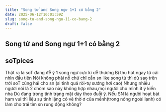 ```yaml
---
title: "Song tử and Song ngư 1+1 có bằng 2"
date: 2025-06-12T16:01:59Z
slug: song-tu-and-song-ngu-11-co-bang-2
draft: false
---
```


## Song tử and Song ngư 1+1 có bằng 2

## soTpices

Thật ra là soT đang đễ ý 1 song ngư cực kì dễ thương
Bị thu hút ngay từ cái nhìn đầu tiên
Nói không phãi nỗ chứ chĩ cần sn like song tử thì dù sao trên trời soT cũng hái cho sn (si tình quá ròi-tự sướng hơi cao)
Nhưng nhiều người nói là 2 chòm sao này không hợp nhau,mọi người cho mình ít ý kiến nha
Dù đang trong tình trạng mặt dày theo đuỗi ý.
Nếu SN là người hoạt bát ham vui thì liệu sự tĩnh lặng có vẽ thờ ơ cũa mềnh(trong nóng ngoài lạnh) có làm cho trái tim sn rung động không?